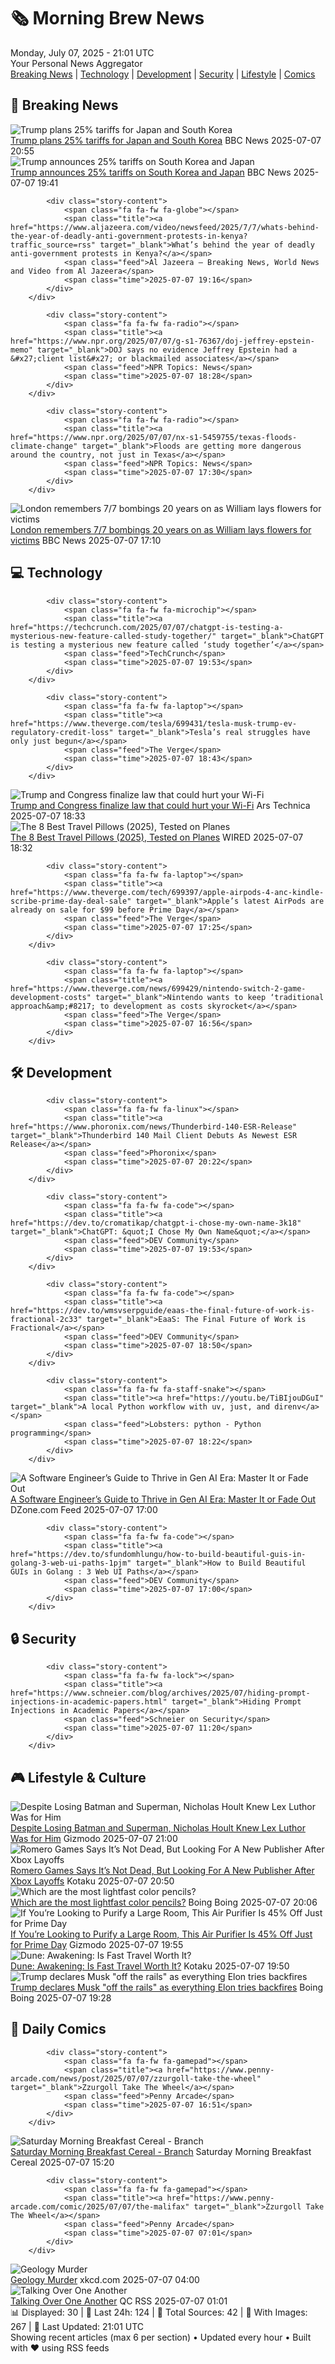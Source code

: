 <!-- Processing 54 RSS feeds at 2025-07-07 21:01:34 UTC -->
<!-- Processing: XKCD -->
<!-- Processing: Saturday Morning Breakfast Cereal -->
<!-- Processing: Poorly Drawn Lines -->
<!-- Processing: Garfield -->
<!-- Processing: CNN Breaking News -->
<!-- Processing: BBC World News -->
<!-- Processing: BBC Breaking News -->
<!-- Processing: Reuters Top News -->
<!-- Processing: Sky News World -->
<!-- Processing: O'Reilly Radar -->
<!-- Processing: WIRED -->
<!-- Processing: Slashdot -->
<!-- Processing: Lobsters Python -->
<!-- Processing: StackOverflow Blog -->
<!-- Processing: Phoronix Linux News -->
<!-- Processing: Red Hat Blog -->
<!-- Processing: GitHub Blog -->
<!-- Processing: Martin Fowler -->
<!-- Processing: Coding Horror -->
<!-- Processing: Gizmodo -->
<!-- Processing: Kotaku -->
<!-- Processing: Boing Boing -->
<!-- Processing: Krebs on Security -->
<!-- Processing: Schneier on Security -->
<!-- Generated 9 new posts out of 24 feeds processed -->
<div class="newspaper-header">
    <h1 class="newspaper-title">🗞️ Morning Brew News</h1>
    <div class="newspaper-date">Monday, July 07, 2025 - 21:01 UTC</div>
    <div class="newspaper-subtitle">Your Personal News Aggregator</div>
</div>

<div class="newspaper-nav">
    <a href="#breaking">Breaking News</a> |
    <a href="#tech">Technology</a> |
    <a href="#dev">Development</a> |
    <a href="#security">Security</a> |
    <a href="#lifestyle">Lifestyle</a> |
    <a href="#webcomics">Comics</a>
</div>

<div class="news-section breaking-news" id="breaking">
<h2 class="section-header">🚨 Breaking News</h2>
<div class="stories-container">
<div class="story">
            <img src="https://ichef.bbci.co.uk/ace/standard/240/cpsprodpb/812a/live/db86b610-5b52-11f0-822b-7528a5a0a95d.jpg" alt="Trump plans 25% tariffs for Japan and South Korea" class="story-image" loading="lazy" onerror="this.style.display='none'">
            <div class="story-content">
                <span class="fa fa-fw fa-earth-americas"></span>
                <span class="title"><a href="https://www.bbc.com/news/articles/cd0vkl31085o" target="_blank">Trump plans 25% tariffs for Japan and South Korea</a></span>
                <span class="feed">BBC News</span>
                <span class="time">2025-07-07 20:55</span>
            </div>
        </div>
<div class="story">
            <img src="https://ichef.bbci.co.uk/ace/standard/240/cpsprodpb/812a/live/db86b610-5b52-11f0-822b-7528a5a0a95d.jpg" alt="Trump announces 25% tariffs on South Korea and Japan" class="story-image" loading="lazy" onerror="this.style.display='none'">
            <div class="story-content">
                <span class="fa fa-fw fa-earth-americas"></span>
                <span class="title"><a href="https://www.bbc.com/news/articles/cd0vkl31085o" target="_blank">Trump announces 25% tariffs on South Korea and Japan</a></span>
                <span class="feed">BBC News</span>
                <span class="time">2025-07-07 19:41</span>
            </div>
        </div>
<div class="story">
            
            <div class="story-content">
                <span class="fa fa-fw fa-globe"></span>
                <span class="title"><a href="https://www.aljazeera.com/video/newsfeed/2025/7/7/whats-behind-the-year-of-deadly-anti-government-protests-in-kenya?traffic_source=rss" target="_blank">What’s behind the year of deadly anti-government protests in Kenya?</a></span>
                <span class="feed">Al Jazeera – Breaking News, World News and Video from Al Jazeera</span>
                <span class="time">2025-07-07 19:16</span>
            </div>
        </div>
<div class="story">
            
            <div class="story-content">
                <span class="fa fa-fw fa-radio"></span>
                <span class="title"><a href="https://www.npr.org/2025/07/07/g-s1-76367/doj-jeffrey-epstein-memo" target="_blank">DOJ says no evidence Jeffrey Epstein had a &#x27;client list&#x27; or blackmailed associates</a></span>
                <span class="feed">NPR Topics: News</span>
                <span class="time">2025-07-07 18:28</span>
            </div>
        </div>
<div class="story">
            
            <div class="story-content">
                <span class="fa fa-fw fa-radio"></span>
                <span class="title"><a href="https://www.npr.org/2025/07/07/nx-s1-5459755/texas-floods-climate-change" target="_blank">Floods are getting more dangerous around the country, not just in Texas</a></span>
                <span class="feed">NPR Topics: News</span>
                <span class="time">2025-07-07 17:30</span>
            </div>
        </div>
<div class="story">
            <img src="https://ichef.bbci.co.uk/ace/standard/240/cpsprodpb/bffb/live/48292db0-5b68-11f0-a40e-a1af2950b220.jpg" alt="London remembers 7/7 bombings 20 years on as William lays flowers for victims" class="story-image" loading="lazy" onerror="this.style.display='none'">
            <div class="story-content">
                <span class="fa fa-fw fa-flag"></span>
                <span class="title"><a href="https://www.bbc.com/news/articles/cq53jqg2y90o" target="_blank">London remembers 7/7 bombings 20 years on as William lays flowers for victims</a></span>
                <span class="feed">BBC News</span>
                <span class="time">2025-07-07 17:10</span>
            </div>
        </div>
</div>
</div>
<div class="news-section tech-news" id="tech">
<h2 class="section-header">💻 Technology</h2>
<div class="stories-container">
<div class="story">
            
            <div class="story-content">
                <span class="fa fa-fw fa-microchip"></span>
                <span class="title"><a href="https://techcrunch.com/2025/07/07/chatgpt-is-testing-a-mysterious-new-feature-called-study-together/" target="_blank">ChatGPT is testing a mysterious new feature called ‘study together’</a></span>
                <span class="feed">TechCrunch</span>
                <span class="time">2025-07-07 19:53</span>
            </div>
        </div>
<div class="story">
            
            <div class="story-content">
                <span class="fa fa-fw fa-laptop"></span>
                <span class="title"><a href="https://www.theverge.com/tesla/699431/tesla-musk-trump-ev-regulatory-credit-loss" target="_blank">Tesla’s real struggles have only just begun</a></span>
                <span class="feed">The Verge</span>
                <span class="time">2025-07-07 18:43</span>
            </div>
        </div>
<div class="story">
            <img src="https://cdn.arstechnica.net/wp-content/uploads/2025/07/wi-fi-data-500x500-1751912395.jpg" alt="Trump and Congress finalize law that could hurt your Wi-Fi" class="story-image" loading="lazy" onerror="this.style.display='none'">
            <div class="story-content">
                <span class="fa fa-fw fa-cog"></span>
                <span class="title"><a href="https://arstechnica.com/tech-policy/2025/07/trump-and-congress-finalize-law-that-could-hurt-your-wi-fi/" target="_blank">Trump and Congress finalize law that could hurt your Wi-Fi</a></span>
                <span class="feed">Ars Technica</span>
                <span class="time">2025-07-07 18:33</span>
            </div>
        </div>
<div class="story">
            <img src="https://media.wired.com/photos/6868459c94d1a2a9fc3ffc3d/master/pass/Best%20Travel%20Pillows_.png" alt="The 8 Best Travel Pillows (2025), Tested on Planes" class="story-image" loading="lazy" onerror="this.style.display='none'">
            <div class="story-content">
                <span class="fa fa-fw fa-bolt"></span>
                <span class="title"><a href="https://www.wired.com/gallery/best-travel-pillows/" target="_blank">The 8 Best Travel Pillows (2025), Tested on Planes</a></span>
                <span class="feed">WIRED</span>
                <span class="time">2025-07-07 18:32</span>
            </div>
        </div>
<div class="story">
            
            <div class="story-content">
                <span class="fa fa-fw fa-laptop"></span>
                <span class="title"><a href="https://www.theverge.com/tech/699397/apple-airpods-4-anc-kindle-scribe-prime-day-deal-sale" target="_blank">Apple’s latest AirPods are already on sale for $99 before Prime Day</a></span>
                <span class="feed">The Verge</span>
                <span class="time">2025-07-07 17:25</span>
            </div>
        </div>
<div class="story">
            
            <div class="story-content">
                <span class="fa fa-fw fa-laptop"></span>
                <span class="title"><a href="https://www.theverge.com/news/699429/nintendo-switch-2-game-development-costs" target="_blank">Nintendo wants to keep ‘traditional approach&amp;#8217; to development as costs skyrocket</a></span>
                <span class="feed">The Verge</span>
                <span class="time">2025-07-07 16:56</span>
            </div>
        </div>
</div>
</div>
<div class="news-section dev-news" id="dev">
<h2 class="section-header">🛠️ Development</h2>
<div class="stories-container">
<div class="story">
            
            <div class="story-content">
                <span class="fa fa-fw fa-linux"></span>
                <span class="title"><a href="https://www.phoronix.com/news/Thunderbird-140-ESR-Release" target="_blank">Thunderbird 140 Mail Client Debuts As Newest ESR Release</a></span>
                <span class="feed">Phoronix</span>
                <span class="time">2025-07-07 20:22</span>
            </div>
        </div>
<div class="story">
            
            <div class="story-content">
                <span class="fa fa-fw fa-code"></span>
                <span class="title"><a href="https://dev.to/cromatikap/chatgpt-i-chose-my-own-name-3k18" target="_blank">ChatGPT: &quot;I Chose My Own Name&quot;</a></span>
                <span class="feed">DEV Community</span>
                <span class="time">2025-07-07 19:53</span>
            </div>
        </div>
<div class="story">
            
            <div class="story-content">
                <span class="fa fa-fw fa-code"></span>
                <span class="title"><a href="https://dev.to/wmsvserpguide/eaas-the-final-future-of-work-is-fractional-2c33" target="_blank">EaaS: The Final Future of Work is Fractional</a></span>
                <span class="feed">DEV Community</span>
                <span class="time">2025-07-07 18:50</span>
            </div>
        </div>
<div class="story">
            
            <div class="story-content">
                <span class="fa fa-fw fa-staff-snake"></span>
                <span class="title"><a href="https://youtu.be/TiBIjouDGuI" target="_blank">A local Python workflow with uv, just, and direnv</a></span>
                <span class="feed">Lobsters: python - Python programming</span>
                <span class="time">2025-07-07 18:22</span>
            </div>
        </div>
<div class="story">
            <img src="https://dz2cdn1.dzone.com/thumbnail?fid=18493942&w=600" alt="A Software Engineer’s Guide to Thrive in Gen AI Era: Master It or Fade Out" class="story-image" loading="lazy" onerror="this.style.display='none'">
            <div class="story-content">
                <span class="fa fa-fw fa-newspaper"></span>
                <span class="title"><a href="https://dzone.com/articles/a-software-engineers-guide-to-thrive-in-gen-ai-era" target="_blank">A Software Engineer’s Guide to Thrive in Gen AI Era: Master It or Fade Out</a></span>
                <span class="feed">DZone.com Feed</span>
                <span class="time">2025-07-07 17:00</span>
            </div>
        </div>
<div class="story">
            
            <div class="story-content">
                <span class="fa fa-fw fa-code"></span>
                <span class="title"><a href="https://dev.to/sfundomhlungu/how-to-build-beautiful-guis-in-golang-3-web-ui-paths-1pjm" target="_blank">How to Build Beautiful GUIs in Golang : 3 Web UI Paths</a></span>
                <span class="feed">DEV Community</span>
                <span class="time">2025-07-07 17:00</span>
            </div>
        </div>
</div>
</div>
<div class="news-section security-news" id="security">
<h2 class="section-header">🔒 Security</h2>
<div class="stories-container">
<div class="story">
            
            <div class="story-content">
                <span class="fa fa-fw fa-lock"></span>
                <span class="title"><a href="https://www.schneier.com/blog/archives/2025/07/hiding-prompt-injections-in-academic-papers.html" target="_blank">Hiding Prompt Injections in Academic Papers</a></span>
                <span class="feed">Schneier on Security</span>
                <span class="time">2025-07-07 11:20</span>
            </div>
        </div>
</div>
</div>
<div class="news-section lifestyle-news" id="lifestyle">
<h2 class="section-header">🎮 Lifestyle & Culture</h2>
<div class="stories-container">
<div class="story">
            <img src="https://gizmodo.com/app/uploads/2025/07/Superman-Interview-3.jpg" alt="Despite Losing Batman and Superman, Nicholas Hoult Knew Lex Luthor Was for Him" class="story-image" loading="lazy" onerror="this.style.display='none'">
            <div class="story-content">
                <span class="fa fa-fw fa-computer"></span>
                <span class="title"><a href="https://gizmodo.com/despite-losing-batman-and-superman-nicholas-hoult-knew-lex-luthor-was-for-him-2000625200" target="_blank">Despite Losing Batman and Superman, Nicholas Hoult Knew Lex Luthor Was for Him</a></span>
                <span class="feed">Gizmodo</span>
                <span class="time">2025-07-07 21:00</span>
            </div>
        </div>
<div class="story">
            <img src="https://i.kinja-img.com/image/upload/c_fit,q_80,w_636/424c547015a2de3a12a572e18a7b1d6a.jpg" alt="Romero Games Says It’s Not Dead, But Looking For A New Publisher After Xbox Layoffs" class="story-image" loading="lazy" onerror="this.style.display='none'">
            <div class="story-content">
                <span class="fa fa-fw fa-gamepad"></span>
                <span class="title"><a href="https://kotaku.com/romero-games-xbox-layoffs-shut-down-canceled-game-1851785765" target="_blank">Romero Games Says It’s Not Dead, But Looking For A New Publisher After Xbox Layoffs</a></span>
                <span class="feed">Kotaku</span>
                <span class="time">2025-07-07 20:50</span>
            </div>
        </div>
<div class="story">
            <img src="https://i0.wp.com/boingboing.net/wp-content/uploads/2025/07/lightfast.jpg?fit=750%2C472&amp;quality=60&amp;ssl=1" alt="Which are the most lightfast color pencils?" class="story-image" loading="lazy" onerror="this.style.display='none'">
            <div class="story-content">
                <span class="fa fa-fw fa-arrow-right"></span>
                <span class="title"><a href="https://boingboing.net/2025/07/07/what-are-the-most-lightfast-color-pencils.html" target="_blank">Which are the most lightfast color pencils?</a></span>
                <span class="feed">Boing Boing</span>
                <span class="time">2025-07-07 20:06</span>
            </div>
        </div>
<div class="story">
            <img src="https://gizmodo.com/app/uploads/2025/05/ecoself-air-purifier.jpg" alt="If You’re Looking to Purify a Large Room, This Air Purifier Is 45% Off Just for Prime Day" class="story-image" loading="lazy" onerror="this.style.display='none'">
            <div class="story-content">
                <span class="fa fa-fw fa-computer"></span>
                <span class="title"><a href="https://gizmodo.com/if-youre-looking-to-purify-a-large-room-this-air-purifier-is-45-off-just-for-prime-day-2000625184" target="_blank">If You’re Looking to Purify a Large Room, This Air Purifier Is 45% Off Just for Prime Day</a></span>
                <span class="feed">Gizmodo</span>
                <span class="time">2025-07-07 19:55</span>
            </div>
        </div>
<div class="story">
            <img src="https://i.kinja-img.com/image/upload/c_fit,q_80,w_636/f7fb9beccf3da2efbf2a8b83ca31c07c.jpg" alt="Dune: Awakening: Is Fast Travel Worth It?" class="story-image" loading="lazy" onerror="this.style.display='none'">
            <div class="story-content">
                <span class="fa fa-fw fa-gamepad"></span>
                <span class="title"><a href="https://kotaku.com/dune-awakening-fast-travel-solaris-ornithopter-pilot-1851785740" target="_blank">Dune: Awakening: Is Fast Travel Worth It?</a></span>
                <span class="feed">Kotaku</span>
                <span class="time">2025-07-07 19:50</span>
            </div>
        </div>
<div class="story">
            <img src="https://i0.wp.com/boingboing.net/wp-content/uploads/2024/02/space-musk-e1740079891175.jpg?fit=1080%2C720&amp;quality=60&amp;ssl=1" alt="Trump declares Musk &quot;off the rails&quot; as everything Elon tries backfires" class="story-image" loading="lazy" onerror="this.style.display='none'">
            <div class="story-content">
                <span class="fa fa-fw fa-arrow-right"></span>
                <span class="title"><a href="https://boingboing.net/2025/07/07/trump-declares-musk-off-the-rails-as-everything-elon-tries-backfires.html" target="_blank">Trump declares Musk &quot;off the rails&quot; as everything Elon tries backfires</a></span>
                <span class="feed">Boing Boing</span>
                <span class="time">2025-07-07 19:28</span>
            </div>
        </div>
</div>
</div>
<div class="news-section webcomics-section" id="webcomics">
<h2 class="section-header">🎨 Daily Comics</h2>
<div class="stories-container">
<div class="story">
            
            <div class="story-content">
                <span class="fa fa-fw fa-gamepad"></span>
                <span class="title"><a href="https://www.penny-arcade.com/news/post/2025/07/07/zzurgoll-take-the-wheel" target="_blank">Zzurgoll Take The Wheel</a></span>
                <span class="feed">Penny Arcade</span>
                <span class="time">2025-07-07 16:51</span>
            </div>
        </div>
<div class="story">
            <img src="https://www.smbc-comics.com/comics/1751598426-20250707.png" alt="Saturday Morning Breakfast Cereal - Branch" class="story-image" loading="lazy" onerror="this.style.display='none'">
            <div class="story-content">
                <span class="fa fa-fw fa-smile"></span>
                <span class="title"><a href="https://www.smbc-comics.com/comic/branch-2" target="_blank">Saturday Morning Breakfast Cereal - Branch</a></span>
                <span class="feed">Saturday Morning Breakfast Cereal</span>
                <span class="time">2025-07-07 15:20</span>
            </div>
        </div>
<div class="story">
            
            <div class="story-content">
                <span class="fa fa-fw fa-gamepad"></span>
                <span class="title"><a href="https://www.penny-arcade.com/comic/2025/07/07/the-malifax" target="_blank">Zzurgoll Take The Wheel</a></span>
                <span class="feed">Penny Arcade</span>
                <span class="time">2025-07-07 07:01</span>
            </div>
        </div>
<div class="story">
            <img src="https://imgs.xkcd.com/comics/geology_murder.png" alt="Geology Murder" class="story-image" loading="lazy" onerror="this.style.display='none'">
            <div class="story-content">
                <span class="fa fa-fw fa-laugh"></span>
                <span class="title"><a href="https://xkcd.com/3112/" target="_blank">Geology Murder</a></span>
                <span class="feed">xkcd.com</span>
                <span class="time">2025-07-07 04:00</span>
            </div>
        </div>
<div class="story">
            <img src="http://www.questionablecontent.net/comics/5607.png" alt="Talking Over One Another" class="story-image" loading="lazy" onerror="this.style.display='none'">
            <div class="story-content">
                <span class="fa fa-fw fa-music"></span>
                <span class="title"><a href="http://questionablecontent.net/view.php?comic=5607" target="_blank">Talking Over One Another</a></span>
                <span class="feed">QC RSS</span>
                <span class="time">2025-07-07 01:01</span>
            </div>
        </div>
</div>
</div>

<div class="newspaper-footer">
    <div class="stats">
        📊 Displayed: 30 | 📅 Last 24h: 124 | 📡 Total Sources: 42 | 📸 With Images: 267 |
        🔄 Last Updated: 21:01 UTC
    </div>
    <div class="footer-note">
        Showing recent articles (max 6 per section) • Updated every hour • Built with ❤️ using RSS feeds
    </div>
</div>

